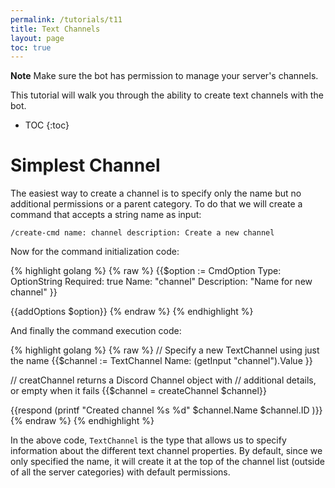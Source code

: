 ```yaml
---
permalink: /tutorials/t11
title: Text Channels
layout: page
toc: true
---
```


**Note** Make sure the bot has permission to manage your server's channels.

This tutorial will walk you through the ability to create text channels with the bot.

* TOC
{:toc}

# Simplest Channel

The easiest way to create a channel is to specify only the name but no additional permissions or a parent category. To do that we will create a command that accepts a string name as input:

`/create-cmd name: channel description: Create a new channel`

Now for the command initialization code:

{% highlight golang %}
{% raw %}
{{$option := CmdOption
    Type: OptionString
    Required: true
    Name: "channel"
    Description: "Name for new channel"
}}

{{addOptions $option}}
{% endraw %}
{% endhighlight %}

And finally the command execution code:

{% highlight golang %}
{% raw %}
// Specify a new TextChannel using just the name
{{$channel := TextChannel
    Name: (getInput "channel").Value
}}

// creatChannel returns a Discord Channel object with
// additional details, or empty when it fails
{{$channel = createChannel $channel}}

{{respond (printf "Created channel %s %d"
    $channel.Name
    $channel.ID
)}}
{% endraw %}
{% endhighlight %}

In the above code, `TextChannel` is the type that allows us to specify information about the different text channel properties. By default, since we only specified the name, it will create it at the top of the channel list (outside of all the server categories) with default permissions.

